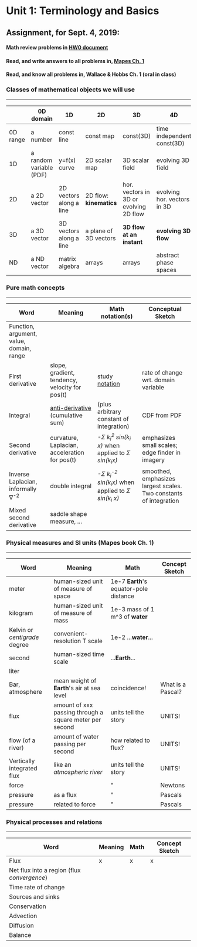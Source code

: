 # Unit 1: Terminology and Basics
## Assignment, for Sept. 4, 2019:
#### Math review problems in [HW0 document](https://github.com/ATMOcanes/ATM651_IntroAtmDynamics/blob/master/Unit1-Terminology_and_Tools/HW/Homework0.pdf) 
#### Read, and write answers to all problems in, [Mapes Ch. 1](https://github.com/brianmapes/ConvectionShortCourse/blob/master/BookDraft_PDFs_2019_July/Chapter1_StuffInSpace.pdf) 
#### Read, and know all problems in, Wallace & Hobbs Ch. 1 (oral in class)

### Classes of mathematical objects we will use 
------------------------
|  | 0D domain | 1D | 2D | 3D | 4D |
|---|---|---|---|---|---|
|0D range |a number|const line|const map|const(3D)|time independent const(3D)|
|1D  |a random variable (PDF)| y=f(x) curve | 2D scalar map| 3D scalar field | evolving 3D field|
|2D  |a 2D vector|2D vectors along a line|2D flow: **kinematics**|hor. vectors in 3D or evolving 2D flow|evolving hor. vectors in 3D|
|3D  |a 3D vector|3D vectors along a line|a plane of 3D vectors| **3D flow at an instant** | **evolving 3D flow**|
|ND  |a ND vector|matrix algebra|arrays|arrays|abstract phase spaces|


### Pure math concepts 
------------------------
| Word | Meaning | Math notation(s) | Conceptual Sketch |
|---|---|---|---|
|Function, argument, value, domain, range ||||
|First derivative|slope, gradient, tendency, velocity for pos(t)|study [notation](https://en.wikipedia.org/wiki/Notation_for_differentiation) |rate of change wrt. domain variable|
|Integral|[anti-derivative](https://en.wikipedia.org/wiki/Fundamental_theorem_of_calculus) (cumulative sum)|(plus arbitrary constant of integration)|CDF from PDF|
|Second derivative |curvature, Laplacian, acceleration for pos(t)|*-Σ k<sub>i</sub><sup>2</sup> sin(k<sub>i</sub> x)* when applied to *Σ sin(k<sub>i</sub>x)*|emphasizes small scales; edge finder in imagery|
|Inverse Laplacian, informally ∇<sup>-2</sup>|double integral|*-Σ k<sub>i</sub><sup>-2</sup> sin(k<sub>i</sub>x)* when applied to *Σ sin(k<sub>i</sub> x)*|smoothed, emphasizes largest scales. Two constants of integration|
|Mixed second derivative |saddle shape measure, ...|||

### Physical measures and SI units (Mapes book Ch. 1) 
------------------------
| Word | Meaning | Math | Concept Sketch |
|---|---|---|---|
|meter|human-sized unit of measure of space|1e-7 **Earth**'s equator-pole distance||
|kilogram|human-sized unit of measure of mass|1e-3 mass of 1 m^3 of **water**||
|Kelvin or *centigrade* degree|convenient-resolution T scale|1e-2 ...**water**...||
|second|human-sized time scale|...**Earth**...||
|liter|||
|Bar, atmosphere|mean weight of **Earth**'s air at sea level| coincidence! |What is a Pascal?|
|flux|amount of xxx passing through a square meter per second| units tell the story| UNITS! |
|flow (of a river)|amount of water passing per second| how related to flux?| UNITS! |
|Vertically integrated flux|like an *atmospheric river* | units tell the story | UNITS! |
|force || " | Newtons |
|pressure |as a flux| " | Pascals |
|pressure |related to force| " | Pascals |

### Physical processes and relations
------------------------
| Word | Meaning | Math | Concept Sketch |
|---|---|---|---|
|Flux|x|x|x|
|Net flux into a region (flux *convergence*) ||||
|Time rate of change ||||
|Sources and sinks ||||
|Conservation ||||
|Advection ||||
|Diffusion ||||
|Balance ||||

